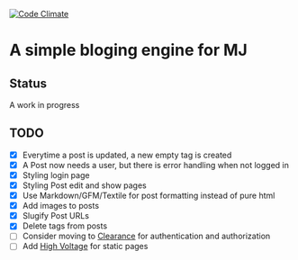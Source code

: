 [![Code Climate](https://codeclimate.com/github/daveharris/mj-blog.png)](https://codeclimate.com/github/daveharris/mj-blog)

# A simple bloging engine for MJ

## Status
A work in progress

## TODO
- [x] Everytime a post is updated, a new empty tag is created
- [x] A Post now needs a user, but there is error handling when not logged in
- [x] Styling login page
- [x] Styling Post edit and show pages
- [x] Use Markdown/GFM/Textile for post formatting instead of pure html
- [x] Add images to posts
- [x] Slugify Post URLs
- [x] Delete tags from posts
- [ ] Consider moving to [Clearance](https://github.com/thoughtbot/clearance) for authentication and authorization
- [ ] Add [High Voltage](https://github.com/thoughtbot/high_voltage) for static pages